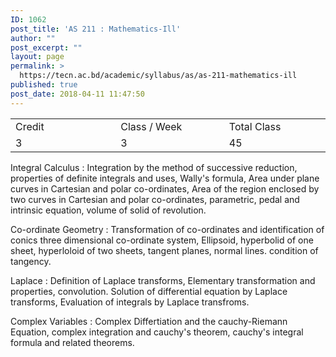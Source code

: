 ```yaml
---
ID: 1062
post_title: 'AS 211 : Mathematics-Ill'
author: ""
post_excerpt: ""
layout: page
permalink: >
  https://tecn.ac.bd/academic/syllabus/as/as-211-mathematics-ill
published: true
post_date: 2018-04-11 11:47:50
---
```

<table width="626">
<tbody>
<tr>
<td width="208">Credit</td>
<td width="218">Class / Week</td>
<td width="201">Total Class</td>
</tr>
<tr>
<td width="208">3</td>
<td width="218">3</td>
<td width="201">45</td>
</tr>
</tbody>
</table>
Integral Calculus : Integration by the method of successive reduction, properties of definite integrals and uses, Wally's formula, Area under plane curves in Cartesian and polar co-ordinates, Area of the region enclosed by two curves in Cartesian and polar co-ordinates, parametric, pedal and intrinsic equation, volume of solid of revolution.

Co-ordinate Geometry : Transformation of co-ordinates and identification of conics three dimensional co-ordinate system, Ellipsoid, hyperbolid of one sheet, hyperloloid of two sheets, tangent planes, normal lines. condition of tangency.

Laplace : Definition of Laplace transforms, Elementary transformation and properties, convolution. Solution of differential equation by Laplace transforms, Evaluation of integrals by Laplace transfroms.

Complex Variables : Complex Differtiation and the cauchy-Riemann Equation, complex integration and cauchy's theorem, cauchy's integral formula and related theorems.
